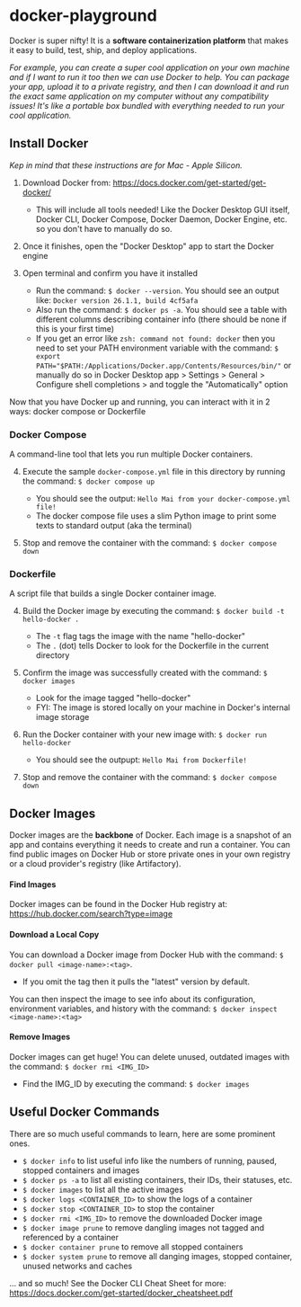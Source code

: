 ﻿# docker-playground

Docker is super nifty! It is a **software containerization platform** that makes it easy to build, test, ship, and deploy applications.

_For example, you can create a super cool application on your own machine and if I want to run it too then we can use Docker to help. 
You can package your app, upload it to a private registry, and then I can download it and run the exact same application on my computer 
without any compatibility issues! It's like a portable box bundled with everything needed to run your cool application._

## Install Docker
*Kep in mind that these instructions are for Mac - Apple Silicon.*

1) Download Docker from: https://docs.docker.com/get-started/get-docker/
   * This will include all tools needed! Like the Docker Desktop GUI itself, Docker CLI, Docker Compose, Docker Daemon, Docker Engine, etc. so you don't have to manually do so.


3) Once it finishes, open the "Docker Desktop" app to start the Docker engine


4) Open terminal and confirm you have it installed
    * Run the command: `$ docker --version`. You should see an output like: `Docker version 26.1.1, build 4cf5afa`
    * Also run the command: `$ docker ps -a`. You should see a table with different columns describing container info (there should be none if this is your first time)
    * If you get an error like `zsh: command not found: docker` then you need to set your PATH environment variable with the command: `$ export PATH="$PATH:/Applications/Docker.app/Contents/Resources/bin/"` or manually do so in Docker Desktop app > Settings > General > Configure shell completions > and toggle the "Automatically" option

Now that you have Docker up and running, you can interact with it in 2 ways: docker compose or Dockerfile

### Docker Compose
A command-line tool that lets you run multiple Docker containers.

4) Execute the sample `docker-compose.yml` file in this directory by running the command: `$ docker compose up`
    * You should see the output: `Hello Mai from your docker-compose.yml file!`
    * The docker compose file uses a slim Python image to print some texts to standard output (aka the terminal)


5) Stop and remove the container with the command: `$ docker compose down`


### Dockerfile
A script file that builds a single Docker container image.


4) Build the Docker image by executing the command: `$ docker build -t hello-docker .`
    * The `-t` flag tags the image with the name "hello-docker"
    * The `.` (dot) tells Docker to look for the Dockerfile in the current directory


5) Confirm the image was successfully created with the command: `$ docker images`
    * Look for the image tagged "hello-docker"
    * FYI: The image is stored locally on your machine in Docker's internal image storage


6) Run the Docker container with your new image with: `$ docker run hello-docker`
    * You should see the outpupt: `Hello Mai from Dockerfile!`


7) Stop and remove the container with the command: `$ docker compose down`

## Docker Images
Docker images are the **backbone** of Docker. Each image is a snapshot of an app and contains everything it needs to create and run a container. You can find public images on Docker Hub or store private ones in your own registry or a cloud provider's registry (like Artifactory).

#### Find Images
Docker images can be found in the Docker Hub registry at: https://hub.docker.com/search?type=image

#### Download a Local Copy
You can download a Docker image from Docker Hub with the command: `$ docker pull <image-name>:<tag>`.
   * If you omit the tag then it pulls the "latest" version by default.

You can then inspect the image to see info about its configuration, environment variables, and history with the command: `$ docker inspect <image-name>:<tag>`

#### Remove Images
Docker images can get huge! You can delete unused, outdated images with the command: `$ docker rmi <IMG_ID>` 
   * Find the IMG_ID by executing the command: `$ docker images`

## Useful Docker Commands
There are so much useful commands to learn, here are some prominent ones.


* `$ docker info` to list useful info like the numbers of running, paused, stopped containers and images
* `$ docker ps -a` to list all existing containers, their IDs, their statuses, etc.
* `$ docker images` to list all the active images
* `$ docker logs <CONTAINER_ID>` to show the logs of a container
* `$ docker stop <CONTAINER_ID>` to stop the container
* `$ docker rmi <IMG_ID>` to remove the downloaded Docker image
* `$ docker image prune` to remove dangling images not tagged and referenced by a container 
* `$ docker container prune` to remove all stopped containers
* `$ docker system prune` to remove all danging images, stopped container, unused networks and caches

... and so much! See the Docker CLI Cheat Sheet for more: https://docs.docker.com/get-started/docker_cheatsheet.pdf
